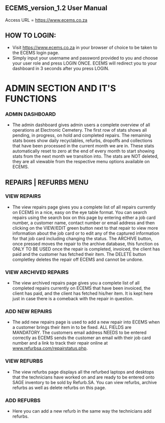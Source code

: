 ## ECEMS_version_1.2 User Manual
Access URL = https://www.ecems.co.za

## HOW TO LOGIN:
- Visit https://www.ecems.co.za in your browser of choice to be taken to the ECEMS login page.
- Simply input your username and password provided to you and choose your user role and press LOGIN ONCE. ECEMS will redirect you to your dashboard in 3 seconds after you press LOGIN.

# ADMIN SECTION AND IT'S FUNCTIONS

### ADMIN DASHBOARD
- The admin dashboard gives admin users a complete overview of all operations at Electronic Cemetery. The first row of stats shows all pending, in progress, on hold and completed repairs. The remaining stats boxes show daily recyclables, refurbs, dropoffs and collections that have been processed in the current month we are in. These stats automatically reset to zero at the end of every month to start showing stats from the next month we transition into. The stats are NOT deleted, they are all viewable from the respective menu options available on ECEMS.

## REPAIRS | REFURBS MENU

### VIEW REPAIRS
- The view repairs page gives you a complete list of all repairs currently on ECEMS in a nice, easy on the eye table format. You can search repairs using the search box on this page by entering either a job card number, a customer name, contact number or email address and then clicking on the VIEW/EDIT green button next to that repair to view more information about the job card or to edit any of the captured information for that job card including changing the status. The ARCHIVE button, once pressed moves the repair to the archive database, this function os ONLY TO BE USED once the repair is completed, invoiced, the client has paid and the customer has fetched their item. The DELETE button completley deletes the repair off ECEMS and cannot be undone.

### VIEW ARCHIVED REPAIRS
- The view archived repairs page gives you a complete list of all completed repairs currently on ECEMS that have been invoiced, the client has paid, and the client has fetched his/her item. It is kept here just in case there is a comeback with the repair in question.

### ADD NEW REPAIRS
- The add new repairs page is used to add a new repair into ECEMS when a customer brings their item in to be fixed. ALL FIELDS are MANDATORY. The customers email address NEEDS to be entered correctly as ECEMS sends the customer an email with their job card number and a link to track their repair online at www.refurbsa.com/repairstatus.php.

### VIEW REFURBS
- The view refurbs page displays all the refurbed laptops and desktops that the technicians have worked on and are ready to be entered onto SAGE inventory to be sold by Refurb.SA. You can view refurbs, archive refurbs as well as delete refurbs on this page.

### ADD REFURBS
- Here you can add a new refurb in the same way the technicians add refurbs. 
